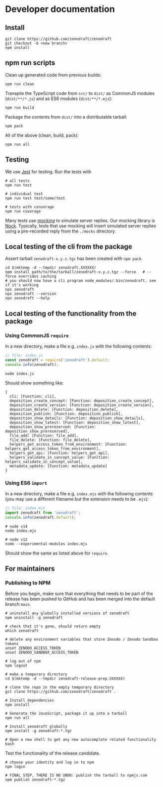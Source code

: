 # Developer documentation

## Install

```
git clone https://github.com/zenodraft/zenodraft
git checkout -b <new branch>
npm install
```

## npm run scripts

Clean up generated code from previous builds:

```
npm run clean
```

Transpile the TypeScript code from `src/` to `dist/` as CommonJS modules (`dist/**/*.js`) and as ES6 modules (`dist/**/*.mjs`):

```
npm run build
```

Package the contents from `dist/` into a distributable tarball:

```
npm pack
```

All of the above (clean, build, pack):

```
npm run all
```

## Testing

We use [Jest](https://jestjs.io/) for testing. Run the tests with

```
# all tests
npm run test

# individual test
npm run test test/some/test

# tests with converage
npm run coverage
```

Many tests use [_mocking_](https://en.wikipedia.org/wiki/Mock_object) to simulate server replies. Our mocking library is [Nock](https://www.npmjs.com/package/nock). Typically, tests that use mocking will insert simulated server replies using a pre-recorded reply from the `./mocks` directory.

## Local testing of the cli from the package

Assert tarball `zenodraft-x.y.z.tgz` has been created with `npm pack`.

```
cd $(mktemp -d --tmpdir zenodraft.XXXXXX)
npm install path/to/the/tarball/zenodraft-x.y.z.tgz --force   # --force overrides caching
# you should now have a cli program node_modules/.bin/zenodraft, see if it's working
npx zenodraft
npx zenodraft --version
npx zenodraft --help
```

## Local testing of the functionality from the package

### Using CommonJS `require`

In a new directory, make a file e.g. `index.js` with the following contents:

```javascript
// file: index.js
const zenodraft = require('zenodraft').default;
console.info(zenodraft);
```

```shell
node index.js
```

Should show something like:

```shell
{
  cli: [Function: cli],
  deposition_create_concept: [Function: deposition_create_concept],
  deposition_create_version: [Function: deposition_create_version],
  deposition_delete: [Function: deposition_delete],
  deposition_publish: [Function: deposition_publish],
  deposition_show_details: [Function: deposition_show_details],
  deposition_show_latest: [Function: deposition_show_latest],
  deposition_show_prereserved: [Function: deposition_show_prereserved],
  file_add: [Function: file_add],
  file_delete: [Function: file_delete],
  helpers_get_access_token_from_environment: [Function: helpers_get_access_token_from_environment],
  helpers_get_api: [Function: helpers_get_api],
  helpers_validate_in_concept_value: [Function: helpers_validate_in_concept_value],
  metadata_update: [Function: metadata_update]
}
```


### Using ES6 `import`


In a new directory, make a file e.g. `index.mjs` with the following contents (you may use a different filename but the extension needs to be `.mjs`):

```javascript
// file: index.mjs
import zenodraft from 'zenodraft';
console.info(zenodraft.default);
```

```shell
# node v14
node index.mjs

# node v12
node --experimental-modules index.mjs
```

Should show the same as listed above for `require`.

## For maintainers

### Publishing to NPM

Before you begin, make sure that everything that needs to be part of the release has been
pushed to GitHub and has been merged into the default branch `main`.

```shell
# uninstall any globally installed versions of zenodraft
npm uninstall -g zenodraft

# check that it's gone, should return empty
which zenodraft

# delete any environment variables that store Zenodo / Zenodo Sandbox tokens
unset ZENODO_ACCESS_TOKEN
unset ZENODO_SANDBOX_ACCESS_TOKEN

# log out of npm
npm logout

# make a temporary directory
cd $(mktemp -d --tmpdir zenodraft-release-prep.XXXXXX)

# clone the repo in the empty temporary directory
git clone https://github.com/zenodraft/zenodraft .

# Install dependencies
npm install

# Generate the JavaScript, package it up into a tarball
npm run all

# Install zenodraft globally
npm install -g zenodraft-*.tgz

# Open a new shell to get any new autocomplete related functionality
bash
```

Test the functionality of the release candidate.

```shell
# choose your identity and log in to npm
npm login

# FINAL STEP, THERE IS NO UNDO: publish the tarball to npmjs.com
npm publish zenodraft-*.tgz
```
